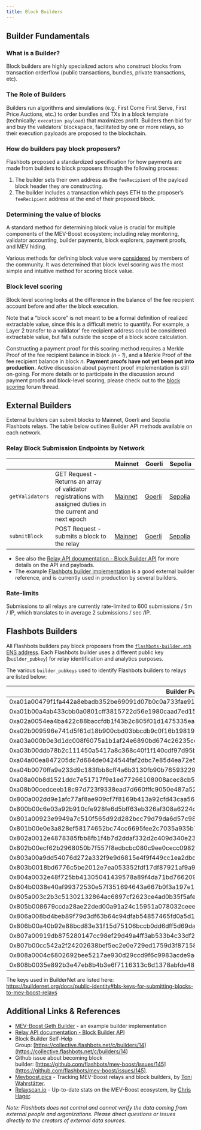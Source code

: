```yaml
---
title: Block Builders
---
```


## Builder Fundamentals

### What is a Builder?

Block builders are highly specialized actors who construct blocks from transaction orderflow (public transactions, bundles, private transactions, etc).

### The Role of Builders

Builders run algorithms and simulations (e.g. First Come First Serve, First Price Auctions, etc.) to order bundles and TXs in a block template (technically: `execution payload`) that maximizes profit. Builders then bid for and buy the validators’ blockspace, facilitated by one or more relays, so their execution payloads are proposed to the blockchain.

### How do builders pay block proposers?

Flashbots proposed a standardized specification for how payments are made from builders to block proposers through the following process:

1. The builder sets their own address as the `feeRecipient` of the payload block header they are constructing.
2. The builder includes a transaction which pays ETH to the proposer’s `feeRecipient` address at the end of their proposed block.

### Determining the value of blocks

A standard method for determining block value is crucial for multiple components of the MEV-Boost ecosystem; including relay monitoring, validator accounting, builder payments, block explorers, payment proofs, and MEV hiding.

Various methods for defining block value were [considered](https://collective.flashbots.net/t/block-scoring-for-mev-boost-relays/202) by members of the community. It was determined that block level scoring was the most simple and intuitive method for scoring block value.

### Block level scoring

Block level scoring looks at the difference in the balance of the fee recipient account before and after the block execution.

Note that a “block score” is not meant to be a formal definition of realized extractable value, since this is a difficult metric to quantify. For example, a Layer 2 transfer to a validator’ fee recipient address could be considered extractable value, but falls outside the scope of a block score calculation.

Constructing a payment proof for this scoring method requires a Merkle Proof of the fee recipient balance in block _(n - 1)_, and a Merkle Proof of the fee recipient balance in block _n_. **Payment proofs have not yet been put into production.** Active discussion about payment proof implementation is still on-going. For more details or to participate in the discussion around payment proofs and block-level scoring, please check out to the [block scoring](https://collective.flashbots.net/t/block-scoring-for-mev-boost-relays/202) forum thread.

## External Builders

External builders can submit blocks to Mainnet, Goerli and Sepolia Flashbots relays. The table below outlines Builder API methods available on each network.

### Relay Block Submission Endpoints by Network

|  |  | Mainnet | Goerli | Sepolia |
| --- | --- | --- | --- | --- |
| `getValidators` | GET Request - Returns an array of validator registrations with assigned duties in the current and next epoch | [Mainnet](https://boost-relay.flashbots.net/relay/v1/builder/validators)  | [Goerli](https://boost-relay-goerli.flashbots.net/relay/v1/builder/validators)  | [Sepolia](https://boost-relay-sepolia.flashbots.net/relay/v1/builder/validators) |
| `submitBlock` | POST Request - submits a block to the relay | [Mainnet](https://boost-relay.flashbots.net/relay/v1/builder/blocks)  | [Goerli](https://boost-relay-goerli.flashbots.net/relay/v1/builder/blocks) | [Sepolia](https://boost-relay-sepolia.flashbots.net/relay/v1/builder/blocks)  |

- See also the [Relay API documentation - Block Builder API](https://bit.ly/3BmGZ3T) for more details on the API and payloads.
- The example [Flashbots builder implementation](https://github.com/flashbots/boost-geth-builder) is a good external builder reference, and is currently used in production by several builders.

### Rate-limits

Submissions to all relays are currently rate-limited to 600 submissions / 5m / IP, which translates to in average 2 submissions / sec /IP.

## Flashbots Builders

All Flashbots builders pay block proposers from the [`flashbots-builder.eth` ENS address](https://etherscan.io/address/0xdafea492d9c6733ae3d56b7ed1adb60692c98bc5). Each Flashbots builder uses a different public key (`builder_pubkey`) for relay identification and analytics purposes.

The various `builder_pubkeys` used to identify Flashbots builders to relays are listed below:

| **Builder Public Key** |
| --- |
| 0xa01a00479f1fa442a8ebadb352be69091d07b0c0a733fae9166dae1b83179e326a968717da175c7363cd5a13e8580e8d |
| 0xa01b00a4ab433cbb0a0801cff3815722d56e1980caad7ed156900563e6670cdf6280535dae331f358c647c4bf4558a85 |
| 0xa02a0054ea4ba422c88baccfdb1f43b2c805f01d1475335ea6647f69032da847a41c0e23796c6bed39b0ee11ab9772c6 |
| 0xa02b009596e741d5f61d18b900cbd03bbcdb9c0f16b1981928d13b57fcb48d4ddce21a96c523bf84425b3a4e6e6b3f14 |
| 0xa03a000b0e3d1dc008f6075a1b1af24e6890bd674c26235ce95ac06e86f2bd3ccf4391df461b9e5d3ca654ef6b9e1ceb |
| 0xa03b00ddb78b2c111450a5417a8c368c40f1f140cdf97d95b7fa9565467e0bbbe27877d08e01c69b4e5b02b144e6a265 |
| 0xa04a00ea847205dc7d684de0424544faf2dbc7e85d4ea72e5cde59c26e179f4caca52645169ee9c3685ae7d0ebaf26ed |
| 0xa04b0070ffa9e233d9c183fbb8cff4a6b3130fb90b765932295eafbc76c6e02b5b0c4ecb579a769a72c6d0e6c7f0e844 |
| 0xa08a00b8d1521ddc7e51717f9e1ed77266108008acec8cb58aa492ed0a17cc4c55330cfb1871d4471a7451d3f7c89192 |
| 0xa08b00cedceeb18c97d723f9338ead7d660fffc9050e487a5219e334e08e3d15faf4d8b51b0daf0e792f5f27a8c54da0 |
| 0x800a002dd9e1afc77af8ae909cf7f8169b413a92cfd43caa56ac749024774d9817a806dae49f4bd5af0661b054595ea4 |
| 0x800b00c6e03a92b910cfe928fe6d5bff63eb326af308a6224c512a82c6fdeae92e4d3a39e7b8dbfc572af5d2411cb26c |
| 0x801a00923e9949a7c510f565d92d282bcc79d79da6d57c98972891553443877ba5905b8bdf8145e23a06dac45b9a4d69 |
| 0x801b00e0e3a828ef58174652bc74cc6695fee2c7035a935b739c59cdd958c69564668ca5334dc51a85421eba77f9acc2 |
| 0x802a0012e4878385fbb8fb1f4b7d2ddaf332d2c409d340e2328a75e2387edafd16d543ca07ec2cc8d6134415e5a5b0ad |
| 0x802b00ecf62b2968050b7f557f8edbcbc080c9ee0cecc0982736d85997d3a1fb586587de7fb360fa31bade77254ce2e4 |
| 0x803a00a9dd54076d272a332f9e9d6815e4f9f449cc1ea2dbdc48ad90756206941c1f050ee97d66e314d7f773b5c71365 |
| 0x803b0018bd6776c5be2012e7ea053352fdf17df87921af9a9321e89d1f5da254de4e51e1e011fd25cf66e76eef551d5d |
| 0x804a0032e48f725bb41305041439578a89f4da71bd7662096d5bb55e2d14ac7135eb01d29fe0914f8efc57c85eb6e0f2 |
| 0x804b0038e40af99372530e57f351694643a667b0f3a197e1116d0496b1fefcd04df23c64037af1c807e30ac2746aba3f |
| 0x805a003c2b3c51302132864ac6897cf2623ce4ad0b35f5afe43f70e4e4d9c87f9e9fe5252836faedae57c0f922cb14a0 |
| 0x805b008679ccda28ae22ded00a91a24c15951a078032ceee051d72d60240b6e199873c8a9f2042b982be6588e67aba70 |
| 0x806a008bd4beb89f79d3df63b64c94dfab54857465fd0a5d1041b02c498bb5aa47ddb18e3829eebd0ca6b46db4969b2d |
| 0x806b00a40b92e88bcd83e31f15d75106bccb0dd6dff5d69daa644fbb71e736cc6fde918db241b8e5649e8abe3461fad0 |
| 0x807a00919db875280147cc98ef29d49a4ff3ab533b4c33df21d6c189ce4df0fd9446114835d7d2d44fbe4e7aa0a1df4c |
| 0x807b00cc542a2f24202638bef5ec2e0e729ed1759d3f87158350e75ce010d9ccb746bcde4205c505bff6b3deeda59982 |
| 0x808a0004c6802692bee5217ae930d29ccd9f6c9983acde9acf873d93f16b7d2d6064cb72cae1c89c0a59eb83c0bed40d |
| 0x808b0035e892b3e47eb8b4b3e6f7116313c6d1378abfde48c6311f687f93f6fe241f270f2acf32e3927adc21c46b3a1e |

The keys used in BuilderNet are listed here: https://buildernet.org/docs/public-identity#bls-keys-for-submitting-blocks-to-mev-boost-relays

## Additional Links & References

- [MEV-Boost Geth Builder](https://github.com/flashbots/boost-geth-builder) - an example builder implementation
- [Relay API documentation - Block Builder API](https://bit.ly/3BmGZ3T)
- Block Builder Self-Help Group: [https://collective.flashbots.net/c/builders/14](https://collective.flashbots.net/c/builders/14)
- Github issue about becoming block builder: [https://github.com/flashbots/mev-boost/issues/145](https://github.com/flashbots/mev-boost/issues/145).
- [Mevboost.pics](https://www.mevboost.pics/) - Tracking MEV-Boost relays and block builders, by [Toni Wahrstätter](https://twitter.com/nero_eth).
- [Relayscan.io](https://www.relayscan.io/) - Up-to-date stats on the MEV-Boost ecosystem, by [Chris Hager](https://twitter.com/metachris).

_Note: Flashbots does not control and cannot verify the data coming from external people and organizations. Please direct questions or issues directly to the creators of external data sources._
